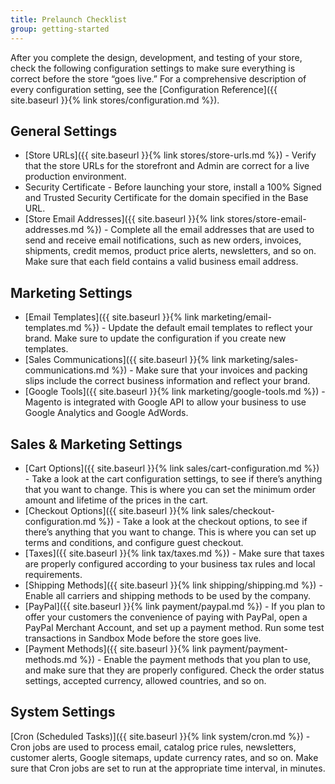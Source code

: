 ```yaml
---
title: Prelaunch Checklist
group: getting-started
---
```


After you complete the design, development, and testing of your store, check the following configuration settings to make sure everything is correct before the store “goes live.” For a comprehensive description of every configuration setting, see the [Configuration Reference]({{ site.baseurl }}{% link stores/configuration.md %}).

## General Settings

- [Store URLs]({{ site.baseurl }}{% link stores/store-urls.md %}) - Verify that the store URLs for the storefront and Admin are correct for a live production environment.
- Security Certificate - Before launching your store, install a 100% Signed and Trusted Security Certificate for the domain specified in the Base URL.
- [Store Email Addresses]({{ site.baseurl }}{% link stores/store-email-addresses.md %}) - Complete all the email addresses that are used to send and receive email notifications, such as new orders, invoices, shipments, credit memos, product price alerts, newsletters, and so on. Make sure that each field contains a valid business email address.

## Marketing Settings

- [Email Templates]({{ site.baseurl }}{% link marketing/email-templates.md %}) - Update the default email templates to reflect your brand. Make sure to update the configuration if you create new templates.
- [Sales Communications]({{ site.baseurl }}{% link marketing/sales-communications.md %}) - Make sure that your invoices and packing slips include the correct business information and reflect your brand.
- [Google Tools]({{ site.baseurl }}{% link marketing/google-tools.md %}) - Magento is integrated with Google API to allow your business to use Google Analytics and Google AdWords.

## Sales &amp; Marketing Settings

- [Cart Options]({{ site.baseurl }}{% link sales/cart-configuration.md %})  - Take a look at the cart configuration settings, to see if there’s anything that you want to change. This is where you can set the minimum order amount and lifetime of the prices in the cart.
- [Checkout Options]({{ site.baseurl }}{% link sales/checkout-configuration.md %}) - Take a look at the checkout options, to see if there’s anything that you want to change. This is where you can set up terms and conditions, and configure guest checkout.
- [Taxes]({{ site.baseurl }}{% link tax/taxes.md %}) - Make sure that taxes are properly configured according to your business tax rules and local requirements.
- [Shipping Methods]({{ site.baseurl }}{% link shipping/shipping.md %}) - Enable all carriers and shipping methods to be used by the company.
- [PayPal]({{ site.baseurl }}{% link payment/paypal.md %}) - If you plan to offer your customers the convenience of paying with PayPal, open a PayPal Merchant Account, and set up a payment method. Run some test transactions in Sandbox Mode before the store goes live.
- [Payment Methods]({{ site.baseurl }}{% link payment/payment-methods.md %}) - Enable the payment methods that you plan to use, and make sure that they are properly configured. Check the order status settings, accepted currency, allowed countries, and so on.

## System Settings

[Cron (Scheduled Tasks)]({{ site.baseurl }}{% link system/cron.md %}) - Cron jobs are used to process email, catalog price rules, newsletters, customer alerts, Google sitemaps, update currency rates, and so on. Make sure that Cron jobs are set to run at the appropriate time interval, in minutes.
